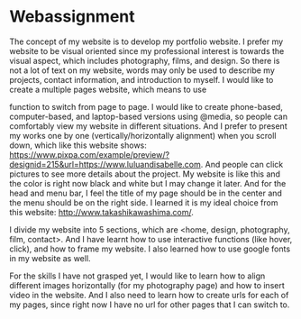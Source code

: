 # Webassignment
The concept of my website is to develop my portfolio website. I prefer my website to be visual oriented since my professional interest is towards the visual aspect, which includes photography, films, and design. So there is not a lot of text on my website, words may only be used to describe my projects, contact information, and introduction to myself. I would like to create a multiple pages website, which means to use <nav> <a> function to switch from page to page. I would like to create phone-based, computer-based, and laptop-based versions using @media, so people can comfortably view my website in different situations. And I prefer to present my works one by one (vertically/horizontally alignment) when you scroll down, which like this website shows: https://www.pixpa.com/example/preview/?designid=215&url=https://www.luluandisabelle.com.
And people can click pictures to see more details about the project.
My website is like this and the color is right now black and white but I may change it later. And for the head and menu bar, I feel the title of my page should be in the center and the menu should be on the right side. I learned it is my ideal choice from this website: http://www.takashikawashima.com/.

I divide my website into 5 sections, which are <home, design, photography, film, contact>. And I have learnt how to use interactive functions (like hover, click), and how to frame my website. I also learned how to use google fonts in my website as well. 

For the skills I have not grasped yet, I would like to learn how to align different images horizontally (for my photography page) and how to insert video in the website. And I also need to learn how to create urls for each of my pages, since right now I have no url for other pages that I can switch to. 
